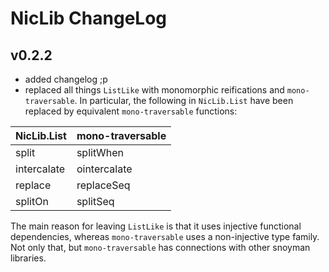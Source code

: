 # NicLib ChangeLog

## v0.2.2

* added changelog ;p
* replaced all things ```ListLike``` with monomorphic reifications and ```mono-traversable```. In particular, the following in ```NicLib.List``` have been replaced by equivalent ```mono-traversable``` functions:

| NicLib.List | mono-traversable |
|-------------|------------------|
| split       | splitWhen        |
| intercalate | ointercalate     |
| replace     | replaceSeq       |
| splitOn     | splitSeq         |

The main reason for leaving ```ListLike``` is that it uses injective functional dependencies, whereas ```mono-traversable``` uses a non-injective type family. Not only that, but ```mono-traversable``` has connections with other snoyman libraries.
